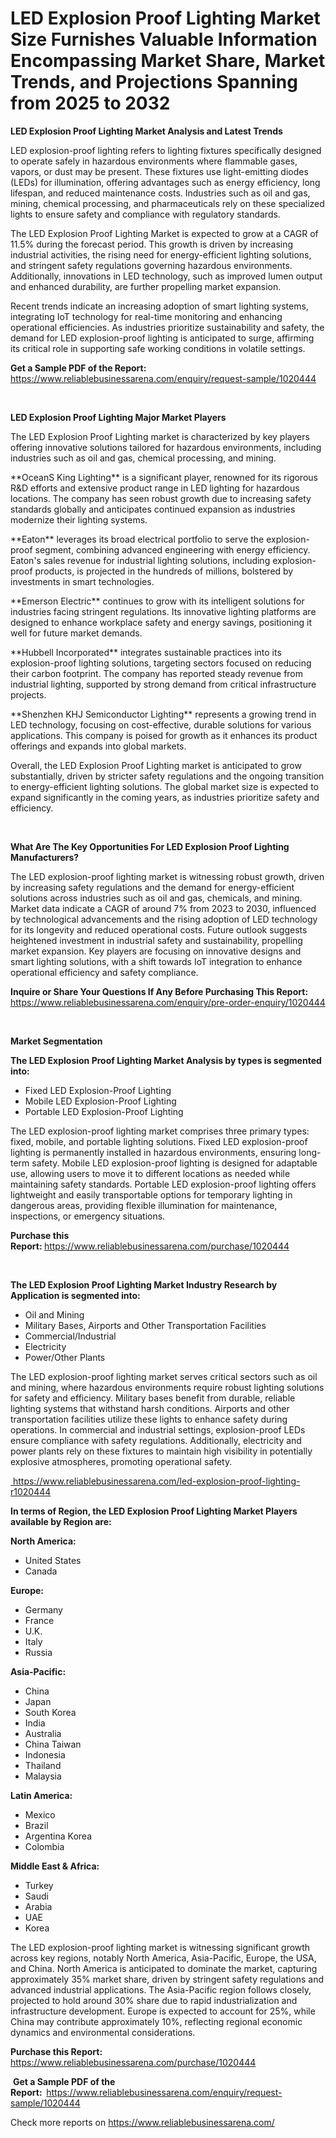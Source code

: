 <p><h1>LED Explosion Proof Lighting Market Size Furnishes Valuable Information Encompassing Market Share, Market Trends, and Projections Spanning from 2025 to 2032</h1></p><p><strong>LED Explosion Proof Lighting Market Analysis and Latest Trends</strong></p>
<p><p>LED explosion-proof lighting refers to lighting fixtures specifically designed to operate safely in hazardous environments where flammable gases, vapors, or dust may be present. These fixtures use light-emitting diodes (LEDs) for illumination, offering advantages such as energy efficiency, long lifespan, and reduced maintenance costs. Industries such as oil and gas, mining, chemical processing, and pharmaceuticals rely on these specialized lights to ensure safety and compliance with regulatory standards.</p><p>The LED Explosion Proof Lighting Market is expected to grow at a CAGR of 11.5% during the forecast period. This growth is driven by increasing industrial activities, the rising need for energy-efficient lighting solutions, and stringent safety regulations governing hazardous environments. Additionally, innovations in LED technology, such as improved lumen output and enhanced durability, are further propelling market expansion. </p><p>Recent trends indicate an increasing adoption of smart lighting systems, integrating IoT technology for real-time monitoring and enhancing operational efficiencies. As industries prioritize sustainability and safety, the demand for LED explosion-proof lighting is anticipated to surge, affirming its critical role in supporting safe working conditions in volatile settings.</p></p>
<p><strong>Get a Sample PDF of the Report:&nbsp;</strong> <a href="https://www.reliablebusinessarena.com/enquiry/request-sample/1020444?utm_campaign=3506&utm_medium=2&utm_source=Github&utm_content=ia&utm_term=21032025&utm_id=led-explosion-proof-lighting">https://www.reliablebusinessarena.com/enquiry/request-sample/1020444</a></p>
<p>&nbsp;</p>
<p><strong>LED Explosion Proof Lighting Major Market Players</strong></p>
<p><p>The LED Explosion Proof Lighting market is characterized by key players offering innovative solutions tailored for hazardous environments, including industries such as oil and gas, chemical processing, and mining.</p><p>**OceanS King Lighting** is a significant player, renowned for its rigorous R&D efforts and extensive product range in LED lighting for hazardous locations. The company has seen robust growth due to increasing safety standards globally and anticipates continued expansion as industries modernize their lighting systems.</p><p>**Eaton** leverages its broad electrical portfolio to serve the explosion-proof segment, combining advanced engineering with energy efficiency. Eaton's sales revenue for industrial lighting solutions, including explosion-proof products, is projected in the hundreds of millions, bolstered by investments in smart technologies.</p><p>**Emerson Electric** continues to grow with its intelligent solutions for industries facing stringent regulations. Its innovative lighting platforms are designed to enhance workplace safety and energy savings, positioning it well for future market demands.</p><p>**Hubbell Incorporated** integrates sustainable practices into its explosion-proof lighting solutions, targeting sectors focused on reducing their carbon footprint. The company has reported steady revenue from industrial lighting, supported by strong demand from critical infrastructure projects.</p><p>**Shenzhen KHJ Semiconductor Lighting** represents a growing trend in LED technology, focusing on cost-effective, durable solutions for various applications. This company is poised for growth as it enhances its product offerings and expands into global markets.</p><p>Overall, the LED Explosion Proof Lighting market is anticipated to grow substantially, driven by stricter safety regulations and the ongoing transition to energy-efficient lighting solutions. The global market size is expected to expand significantly in the coming years, as industries prioritize safety and efficiency.</p></p>
<p>&nbsp;</p>
<p><strong>What Are The Key Opportunities For LED Explosion Proof Lighting Manufacturers?</strong></p>
<p><p>The LED explosion-proof lighting market is witnessing robust growth, driven by increasing safety regulations and the demand for energy-efficient solutions across industries such as oil and gas, chemicals, and mining. Market data indicate a CAGR of around 7% from 2023 to 2030, influenced by technological advancements and the rising adoption of LED technology for its longevity and reduced operational costs. Future outlook suggests heightened investment in industrial safety and sustainability, propelling market expansion. Key players are focusing on innovative designs and smart lighting solutions, with a shift towards IoT integration to enhance operational efficiency and safety compliance.</p></p>
<p><strong>Inquire or Share Your Questions If Any Before Purchasing This Report:</strong> <a href="https://www.reliablebusinessarena.com/enquiry/pre-order-enquiry/1020444?utm_campaign=3506&utm_medium=2&utm_source=Github&utm_content=ia&utm_term=21032025&utm_id=led-explosion-proof-lighting">https://www.reliablebusinessarena.com/enquiry/pre-order-enquiry/1020444</a></p>
<p>&nbsp;</p>
<p><strong>Market Segmentation</strong></p>
<p><strong>The LED Explosion Proof Lighting Market Analysis by types is segmented into:</strong></p>
<p><ul><li>Fixed LED Explosion-Proof Lighting</li><li>Mobile LED Explosion-Proof Lighting</li><li>Portable LED Explosion-Proof Lighting</li></ul></p>
<p><p>The LED explosion-proof lighting market comprises three primary types: fixed, mobile, and portable lighting solutions. Fixed LED explosion-proof lighting is permanently installed in hazardous environments, ensuring long-term safety. Mobile LED explosion-proof lighting is designed for adaptable use, allowing users to move it to different locations as needed while maintaining safety standards. Portable LED explosion-proof lighting offers lightweight and easily transportable options for temporary lighting in dangerous areas, providing flexible illumination for maintenance, inspections, or emergency situations.</p></p>
<p><strong>Purchase this Report:&nbsp;</strong><a href="https://www.reliablebusinessarena.com/purchase/1020444?utm_campaign=3506&utm_medium=2&utm_source=Github&utm_content=ia&utm_term=21032025&utm_id=led-explosion-proof-lighting">https://www.reliablebusinessarena.com/purchase/1020444</a></p>
<p>&nbsp;</p>
<p><strong>The LED Explosion Proof Lighting Market Industry Research by Application is segmented into:</strong></p>
<p><ul><li>Oil and Mining</li><li>Military Bases, Airports and Other Transportation Facilities</li><li>Commercial/Industrial</li><li>Electricity</li><li>Power/Other Plants</li></ul></p>
<p><p>The LED explosion-proof lighting market serves critical sectors such as oil and mining, where hazardous environments require robust lighting solutions for safety and efficiency. Military bases benefit from durable, reliable lighting systems that withstand harsh conditions. Airports and other transportation facilities utilize these lights to enhance safety during operations. In commercial and industrial settings, explosion-proof LEDs ensure compliance with safety regulations. Additionally, electricity and power plants rely on these fixtures to maintain high visibility in potentially explosive atmospheres, promoting operational safety.</p></p>
<p><a href="https://www.reliablebusinessarena.com/led-explosion-proof-lighting-r1020444?utm_campaign=3506&utm_medium=2&utm_source=Github&utm_content=ia&utm_term=21032025&utm_id=led-explosion-proof-lighting">&nbsp;https://www.reliablebusinessarena.com/led-explosion-proof-lighting-r1020444</a></p>
<p><strong>In terms of Region, the LED Explosion Proof Lighting Market Players available by Region are:</strong></p>
<p>
    <p> <strong> North America: </strong>
        <ul>
            <li>United States</li>
            <li>Canada</li>
        </ul>
        </p> 
    <p> <strong> Europe: </strong>
        <ul>
            <li>Germany</li>
            <li>France</li>
            <li>U.K.</li>
            <li>Italy</li>
            <li>Russia</li>
        </ul>
        </p> 
    <p> <strong> Asia-Pacific: </strong>
        <ul>
            <li>China</li>
            <li>Japan</li>
            <li>South Korea</li>
            <li>India</li>
            <li>Australia</li>
            <li>China Taiwan</li>
            <li>Indonesia</li>
            <li>Thailand</li>
            <li>Malaysia</li>
        </ul>
        </p> 
    <p> <strong> Latin America: </strong>
        <ul>
            <li>Mexico</li>
            <li>Brazil</li>
            <li>Argentina Korea</li>
            <li>Colombia</li>
        </ul>
        </p> 
    <p> <strong> Middle East & Africa: </strong>
        <ul>
            <li>Turkey</li>
            <li>Saudi</li>
            <li>Arabia</li>
            <li>UAE</li>
            <li>Korea</li>
        </ul>
    </p>
    </p>
<p><p>The LED explosion-proof lighting market is witnessing significant growth across key regions, notably North America, Asia-Pacific, Europe, the USA, and China. North America is anticipated to dominate the market, capturing approximately 35% market share, driven by stringent safety regulations and advanced industrial applications. The Asia-Pacific region follows closely, projected to hold around 30% share due to rapid industrialization and infrastructure development. Europe is expected to account for 25%, while China may contribute approximately 10%, reflecting regional economic dynamics and environmental considerations.</p></p>
<p><strong>Purchase this Report: </strong><a href="https://www.reliablebusinessarena.com/purchase/1020444?utm_campaign=3506&utm_medium=2&utm_source=Github&utm_content=ia&utm_term=21032025&utm_id=led-explosion-proof-lighting">https://www.reliablebusinessarena.com/purchase/1020444</a></p>
<p>&nbsp;<strong>Get a Sample PDF of the Report:&nbsp;&nbsp;</strong><a href="https://www.reliablebusinessarena.com/enquiry/request-sample/1020444?utm_campaign=3506&utm_medium=2&utm_source=Github&utm_content=ia&utm_term=21032025&utm_id=led-explosion-proof-lighting">https://www.reliablebusinessarena.com/enquiry/request-sample/1020444</a></p>
<p><strong></strong></p>
<p>Check more reports on <a href="https://www.reliablebusinessarena.com/?utm_campaign=3506&utm_medium=2&utm_source=Github&utm_content=ia&utm_term=21032025&utm_id=led-explosion-proof-lighting">https://www.reliablebusinessarena.com/</a></p>